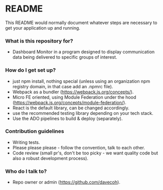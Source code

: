 # README #

This README would normally document whatever steps are necessary to get your application up and running.

### What is this repository for? ###

* Dashboard Monitor in a program designed to display communication data being delivered to specific groups of interest.

### How do I get set up? ###

* just npm install, nothing special (unless using an organization npm registry domain, in that case add an .npmrc file).
* Webpack as a bundler (https://webpack.js.org/concepts/).
* Micro FE oriented, using Module Federation under the hood (https://webpack.js.org/concepts/module-federation/).
* React is the default library, can be changed accordingly.
* use the recommended testing library depending on your tech stack.
* Use the ADO pipelines to build & deploy (separately).

### Contribution guidelines ###

* Writing tests.
* Please please please - follow the convention, talk to each other.
* Code review (small pr's, don't be too picky - we want quality code but also a robust development process).

### Who do I talk to? ###

* Repo owner or admin (https://github.com/davecoh).